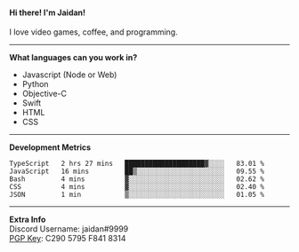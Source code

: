 #### Hi there! I'm Jaidan!
I love video games, coffee, and programming.

---
**What languages can you work in?**<br>
- Javascript (Node or Web)
- Python
- Objective-C
- Swift
- HTML
- CSS

---
**Development Metrics**<br>
<!--START_SECTION:waka-->
```text
TypeScript   2 hrs 27 mins   ████████████████████▓░░░░   83.01 % 
JavaScript   16 mins         ██▒░░░░░░░░░░░░░░░░░░░░░░   09.55 % 
Bash         4 mins          ▓░░░░░░░░░░░░░░░░░░░░░░░░   02.62 % 
CSS          4 mins          ▓░░░░░░░░░░░░░░░░░░░░░░░░   02.40 % 
JSON         1 min           ▒░░░░░░░░░░░░░░░░░░░░░░░░   01.05 % 
```
<!--END_SECTION:waka-->

---
**Extra Info**<br>
Discord Username: jaidan#9999  
[PGP Key](https://keybase.io/monotrix/pgp_keys.asc): C290 5795 F841 8314
